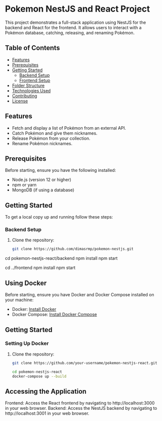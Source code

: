 # Pokemon NestJS and React Project

This project demonstrates a full-stack application using NestJS for the backend and React for the frontend. It allows users to interact with a Pokémon database, catching, releasing, and renaming Pokémon.

## Table of Contents

- [Features](#features)
- [Prerequisites](#prerequisites)
- [Getting Started](#getting-started)
  - [Backend Setup](#backend-setup)
  - [Frontend Setup](#frontend-setup)
- [Folder Structure](#folder-structure)
- [Technologies Used](#technologies-used)
- [Contributing](#contributing)
- [License](#license)

## Features

- Fetch and display a list of Pokémon from an external API.
- Catch Pokémon and give them nicknames.
- Release Pokémon from your collection.
- Rename Pokémon nicknames.

## Prerequisites

Before starting, ensure you have the following installed:

- Node.js (version 12 or higher)
- npm or yarn
- MongoDB (if using a database)

## Getting Started

To get a local copy up and running follow these steps:

### Backend Setup

1. Clone the repository:

   ```bash
   git clone https://github.com/dimasrmp/pokemon-nestjs.git

cd pokemon-nestjs-react/backend
npm install
npm start


cd ../frontend
npm install
npm start

## Using Docker

Before starting, ensure you have Docker and Docker Compose installed on your machine:

- Docker: [Install Docker](https://docs.docker.com/get-docker/)
- Docker Compose: [Install Docker Compose](https://docs.docker.com/compose/install/)

## Getting Started

### Setting Up Docker

1. Clone the repository:

   ```bash
   git clone https://github.com/your-username/pokemon-nestjs-react.git

   cd pokemon-nestjs-react
   docker-compose up --build


## Accessing the Application

Frontend: Access the React frontend by navigating to http://localhost:3000 in your web browser.
Backend: Access the NestJS backend by navigating to http://localhost:3001 in your web browser.
